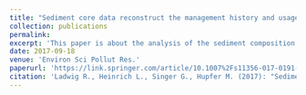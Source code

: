 ```yaml
---
title: "Sediment core data reconstruct the management history and usage of a heavily modified urban lake in Berlin, Germany"
collection: publications
permalink: 
excerpt: 'This paper is about the analysis of the sediment composition of an urban lake using XRF scanning and post-processing by multivariate statistical methods (PCA, k-means, SOM).'
date: 2017-09-18
venue: 'Environ Sci Pollut Res.'
paperurl: 'https://link.springer.com/article/10.1007%2Fs11356-017-0191-z'
citation: 'Ladwig R., Heinrich L., Singer G., Hupfer M. (2017): "Sediment core data reconstruct the management history and usage of a heavily modified urban lake in Berlin, Germany" Environ Sci Pollut Res. 24: 25166-25178, doi 10.1007/s11356-017-0191-z'
---
```

